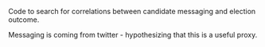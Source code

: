 Code to search for correlations between candidate messaging and election outcome.

Messaging is coming from twitter - hypothesizing that this is a useful proxy.
